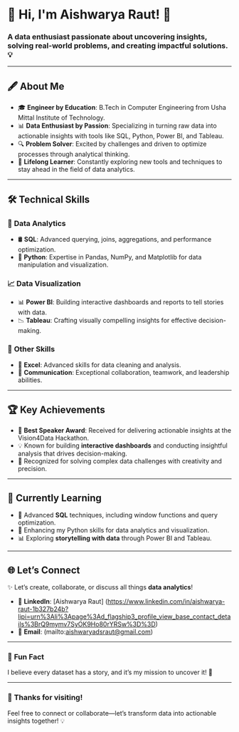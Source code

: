 # 👋 Hi, I'm Aishwarya Raut! 🚀  

### A data enthusiast passionate about uncovering insights, solving real-world problems, and creating impactful solutions. 💡  

---

## 🖋️ **About Me**  
- 🎓 **Engineer by Education**: B.Tech in Computer Engineering from Usha Mittal Institute of Technology.  
- 📊 **Data Enthusiast by Passion**: Specializing in turning raw data into actionable insights with tools like SQL, Python, Power BI, and Tableau.  
- 🔍 **Problem Solver**: Excited by challenges and driven to optimize processes through analytical thinking.  
- 🌱 **Lifelong Learner**: Constantly exploring new tools and techniques to stay ahead in the field of data analytics.  

---

## 🛠️ **Technical Skills**  
### 🧮 **Data Analytics**  
- 🛢️ **SQL**: Advanced querying, joins, aggregations, and performance optimization.  
- 🐍 **Python**: Expertise in Pandas, NumPy, and Matplotlib for data manipulation and visualization.  

### 📈 **Data Visualization**  
- 📊 **Power BI**: Building interactive dashboards and reports to tell stories with data.  
- 📉 **Tableau**: Crafting visually compelling insights for effective decision-making.  

### 🧩 **Other Skills**  
- 📑 **Excel**: Advanced skills for data cleaning and analysis.  
- 💬 **Communication**: Exceptional collaboration, teamwork, and leadership abilities.  

---

## 🏆 **Key Achievements**  
- 🏅 **Best Speaker Award**: Received for delivering actionable insights at the Vision4Data Hackathon.  
- 💡 Known for building **interactive dashboards** and conducting insightful analysis that drives decision-making.  
- 🎯 Recognized for solving complex data challenges with creativity and precision.  

---

## 🌟 **Currently Learning**  
- 🚀 Advanced **SQL** techniques, including window functions and query optimization.  
- 🐍 Enhancing my Python skills for data analytics and visualization.  
- 📊 Exploring **storytelling with data** through Power BI and Tableau.  

---

## 🌐 **Let’s Connect**  
✨ Let’s create, collaborate, or discuss all things **data analytics**!  
- 💼 **LinkedIn**: [Aishwarya Raut] (https://www.linkedin.com/in/aishwarya-raut-1b327b24b?lipi=urn%3Ali%3Apage%3Ad_flagship3_profile_view_base_contact_details%3BrQ9mymv7SyOK9Ho80rYRSw%3D%3D)  
- 📧 **Email**: (mailto:aishwaryadsraut@gmail.com)  

---

### 💬 **Fun Fact**  
I believe every dataset has a story, and it’s my mission to uncover it! 🌟  

---

### 🤝 **Thanks for visiting!**  
Feel free to connect or collaborate—let’s transform data into actionable insights together! 💡
